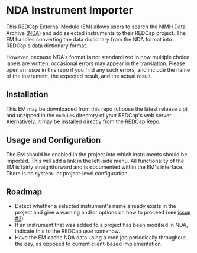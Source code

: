 # NDA Instrument Importer

This REDCap External Module (EM) allows users to search the NIMH Data Archive ([NDA](https://nda.nih.gov/data_dictionary.html)) and add selected instruments to their REDCap project. The EM handles converting the data dictionary from the NDA format into REDCap's data dictionary format. 

However, because NDA's format is not standardized in how multiple choice labels are written, occasional errors may appear in the translation. Please open an issue in this repo if you find any such errors, and include the name of the instrument, the expected result, and the actual result.

## Installation

This EM may be downloaded from this repo (choose the latest release zip) and unzipped in the `modules` directory of your REDCap's web server. Alernatively, it may be installed directly from the REDCap Repo.

## Usage and Configuration

The EM should be enabled in the project into which instruments should be imported. This will add a link in the left-side menu. All functionality of the EM is fairly straightforward and is documented within the EM's interface. There is no system- or project-level configuration.

## Roadmap

* Detect whether a selected instrument's name already exists in the project and give a warning and/or options on how to proceed (see [issue #2](https://github.com/AndrewPoppe/nda_instrument_importer/issues/2#issue-873983345))
* If an instrument that was added to a project has been modified in NDA, indicate this to the REDCap user somehow.
* Have the EM cache NDA data using a cron job periodically throughout the day, as opposed to current client-based implementation. 